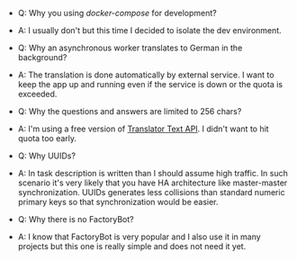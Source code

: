 * Q: Why you using _docker-compose_ for development?
* A: I usually don't but this time I decided to isolate the dev environment.


* Q: Why an asynchronous worker translates to German in the background?
* A: The translation is done automatically by external service. 
     I want to keep the app up and running even if the service is down or the quota is exceeded.


* Q: Why the questions and answers are limited to 256 chars?
* A: I'm using a free version of [Translator Text API](https://azure.microsoft.com/en-us/services/cognitive-services/translator-text-api/). I didn't want to hit quota too early.


* Q: Why UUIDs?
* A: In task description is written than I should assume high traffic. In such scenario it's very likely that you have HA architecture like master-master synchronization. UUIDs generates less collisions than standard numeric primary keys so that synchronization would be easier.

* Q: Why there is no FactoryBot?
* A: I know that FactoryBot is very popular and I also use it in many projects but this one is really simple and does not need it yet.
